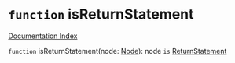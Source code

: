 # `function` isReturnStatement

[Documentation Index](../README.md)

`function` isReturnStatement(node: [Node](../private.interface.Node/README.md)): node `is` [ReturnStatement](../private.interface.ReturnStatement/README.md)